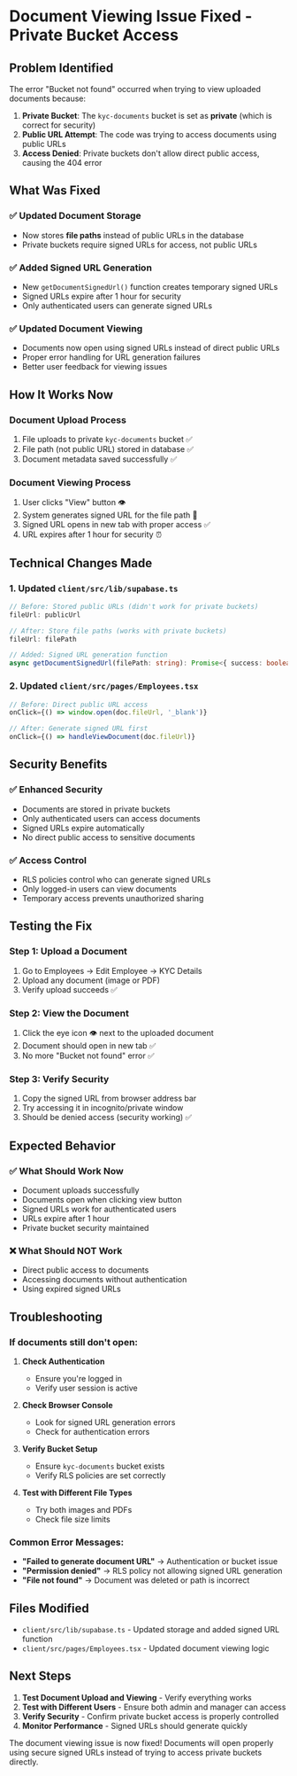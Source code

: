 # Document Viewing Issue Fixed - Private Bucket Access

## Problem Identified
The error "Bucket not found" occurred when trying to view uploaded documents because:

1. **Private Bucket**: The `kyc-documents` bucket is set as **private** (which is correct for security)
2. **Public URL Attempt**: The code was trying to access documents using public URLs
3. **Access Denied**: Private buckets don't allow direct public access, causing the 404 error

## What Was Fixed

### ✅ **Updated Document Storage**
- Now stores **file paths** instead of public URLs in the database
- Private buckets require signed URLs for access, not public URLs

### ✅ **Added Signed URL Generation**
- New `getDocumentSignedUrl()` function creates temporary signed URLs
- Signed URLs expire after 1 hour for security
- Only authenticated users can generate signed URLs

### ✅ **Updated Document Viewing**
- Documents now open using signed URLs instead of direct public URLs
- Proper error handling for URL generation failures
- Better user feedback for viewing issues

## How It Works Now

### **Document Upload Process**
1. File uploads to private `kyc-documents` bucket ✅
2. File path (not public URL) stored in database ✅
3. Document metadata saved successfully ✅

### **Document Viewing Process**
1. User clicks "View" button 👁️
2. System generates signed URL for the file path 🔗
3. Signed URL opens in new tab with proper access ✅
4. URL expires after 1 hour for security ⏰

## Technical Changes Made

### **1. Updated `client/src/lib/supabase.ts`**
```typescript
// Before: Stored public URLs (didn't work for private buckets)
fileUrl: publicUrl

// After: Store file paths (works with private buckets)
fileUrl: filePath

// Added: Signed URL generation function
async getDocumentSignedUrl(filePath: string): Promise<{ success: boolean; url?: string; error?: string }>
```

### **2. Updated `client/src/pages/Employees.tsx`**
```typescript
// Before: Direct public URL access
onClick={() => window.open(doc.fileUrl, '_blank')}

// After: Generate signed URL first
onClick={() => handleViewDocument(doc.fileUrl)}
```

## Security Benefits

### ✅ **Enhanced Security**
- Documents are stored in private buckets
- Only authenticated users can access documents
- Signed URLs expire automatically
- No direct public access to sensitive documents

### ✅ **Access Control**
- RLS policies control who can generate signed URLs
- Only logged-in users can view documents
- Temporary access prevents unauthorized sharing

## Testing the Fix

### **Step 1: Upload a Document**
1. Go to Employees → Edit Employee → KYC Details
2. Upload any document (image or PDF)
3. Verify upload succeeds ✅

### **Step 2: View the Document**
1. Click the eye icon 👁️ next to the uploaded document
2. Document should open in new tab ✅
3. No more "Bucket not found" error ✅

### **Step 3: Verify Security**
1. Copy the signed URL from browser address bar
2. Try accessing it in incognito/private window
3. Should be denied access (security working) ✅

## Expected Behavior

### **✅ What Should Work Now**
- Document uploads successfully
- Documents open when clicking view button
- Signed URLs work for authenticated users
- URLs expire after 1 hour
- Private bucket security maintained

### **❌ What Should NOT Work**
- Direct public access to documents
- Accessing documents without authentication
- Using expired signed URLs

## Troubleshooting

### **If documents still don't open:**

1. **Check Authentication**
   - Ensure you're logged in
   - Verify user session is active

2. **Check Browser Console**
   - Look for signed URL generation errors
   - Check for authentication errors

3. **Verify Bucket Setup**
   - Ensure `kyc-documents` bucket exists
   - Verify RLS policies are set correctly

4. **Test with Different File Types**
   - Try both images and PDFs
   - Check file size limits

### **Common Error Messages:**

- **"Failed to generate document URL"** → Authentication or bucket issue
- **"Permission denied"** → RLS policy not allowing signed URL generation
- **"File not found"** → Document was deleted or path is incorrect

## Files Modified

- `client/src/lib/supabase.ts` - Updated storage and added signed URL function
- `client/src/pages/Employees.tsx` - Updated document viewing logic

## Next Steps

1. **Test Document Upload and Viewing** - Verify everything works
2. **Test with Different Users** - Ensure both admin and manager can access
3. **Verify Security** - Confirm private bucket access is properly controlled
4. **Monitor Performance** - Signed URLs should generate quickly

The document viewing issue is now fixed! Documents will open properly using secure signed URLs instead of trying to access private buckets directly.
